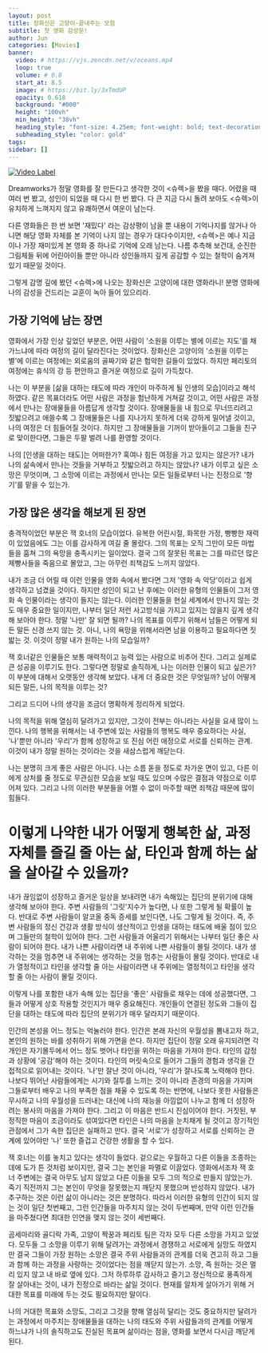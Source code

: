 ```yaml
---
layout: post
title: 장화신은 고양이-끝내주는 모험
subtitle: 첫 영화 감상문!
author: Jun
categories: [Movies]
banner:
  video: # https://vjs.zencdn.net/v/oceans.mp4
  loop: true
  volume: # 0.8
  start_at: 8.5
  image: # https://bit.ly/3xTmdUP
  opacity: 0.618
  background: "#000"
  height: "100vh"
  min_height: "38vh"
  heading_style: "font-size: 4.25em; font-weight: bold; text-decoration: underline"
  subheading_style: "color: gold"
tags: 
sidebar: []
---
```


[![Video Label](http://img.youtube.com/vi/gOQmkggSJ6A/0.jpg)](https://youtu.be/gOQmkggSJ6A)

Dreamworks가 정말 영화를 잘 만든다고 생각한 것이 <슈렉>을 봤을 때다. 어렸을 때 여러 번 봤고, 성인이 되었을 때 다시 한 번 봤다. 다 큰 지금 다시 돌려 보아도 <슈렉>이 유치하게 느껴지지 않고 유쾌하면서 여운이 남는다. 

다른 영화들은 한 번 보면 '재밌다' 라는 감상평이 남을 뿐 내용이 기억나지를 않거나 아니면 해당 영화 자체를 본 기억이 나지 않는 경우가 대다수이지만, <슈렉>은 예나 지금이나 가장 재미있게 본 영화 중 하나로 기억에 오래 남는다. 나름 추측해 보건대, 순진한 그림체들 뒤에 어린아이들 뿐만 아니라 성인들까지 깊게 공감할 수 있는 철학이 숨겨져 있기 때문일 것이다.

그렇게 감명 깊에 봤던 <슈렉>에 나오는 장화신은 고양이에 대한 영화라니! 분명 영화에 나의 감성을 건드리는 교훈이 녹아 들어 있으리라.

## 가장 기억에 남는 장면

영화에서 가장 인상 깊었던 부분은, 어떤 사람이 '소원을 이루는 별에 이르는 지도'를 채가느냐에 따라 여정의 길이 달라진다는 것이었다. 장화신은 고양이의 '소원을 이루는 별'에 이르는 여정에는 외로움의 골짜기와 같은 험악한 길들이 있었다. 하지만 페리토의 여정에는 휴식의 강 등 편안하고 즐거운 여정으로 길이 가득찼다. 

나는 이 부분을 [삶을 대하는 태도에 따라 개인이 마주하게 될 인생의 모습]이라고 해석하였다. 같은 목표더라도 어떤 사람은 과정을 험난하게 거쳐갈 것이고, 어떤 사람은 과정에서 만나는 장애물들을 아름답게 생각할 것이다. 장애물들을 내 힘으로 무너뜨리려고 짓밟으려고 애쓸수록 그 장애물들은 나를 지나가지 못하게 더욱 강하게 밀어낼 것이고, 나의 여정은 더 힘들어질 것이다. 하지만 그 장애물들을 기꺼이 받아들이고 그들을 친구로 맞이한다면, 그들은 두팔 벌려 나를 환영할 것이다. 

나의 [인생을 대하는 태도]는 어떠한가? 혹여나 힘든 여정을 가고 있지는 않은가? 내가 나의 삶속에서 만나는 것들을 거부하고 짓밟으려고 하지는 않았나? 내가 이루고 싶은 소망은 무엇이며, 그 소망에 이르는 과정에서 만나는 모든 일들로부터 나는 진정으로 '향기'를 맡을 수 있는가.


## 가장 많은 생각을 해보게 된 장면

충격적이었던 부분은 잭 호너의 모습이었다. 유복한 어린시절, 화목한 가정, 빵빵한 재력이 있었음에도 그는 이를 감사하게 여길 줄 몰랐다. 그의 목표는 오직 그만이 모든 마법들을 훔쳐 그의 욕망을 충족시키는 일이었다. 결국 그의 잘못된 목표는 그를 따르던 많은 제빵사들을 죽음으로 몰았고, 그는 아무런 죄책감도 느끼지 않았다.

내가 조금 더 어릴 때 이런 인물을 영화 속에서 봤다면 그저 '영화 속 악당'이라고 쉽게 생각하고 넘겼을 것이다. 하지만 성인이 되고 난 후에는 이러한 유형의 인물들이 그저 영화 속 인물이라는 생각이 들지는 않는다. 
이러한 인물들을 현실 세계에서 만나지 않는 것도 매우 중요한 일이지만, 나부터 일단 저런 사고방식을 가지고 있지는 않을지 깊게 생각해 보아야 한다. 정말 '나만' 잘 되면 될까? 나의 목표를 이루기 위해서 남들은 어떻게 되든 말든 신경 쓰지 않는 것. 아니, 나의 욕망을 위해서라면 남을 이용하고 필요하다면 짓밟는 것. 이것이 정말 내가 원하는 나의 모습일까?

잭 호너같은 인물들은 보통 매력적이고 능력 있는 사람으로 비추어 진다. 그리고 실제로 큰 성공을 이루기도 한다. 
그렇다면 정말로 솔직하게, 나는 이러한 인물이 되고 싶은가? 
이 부분에 대해서 오랫동안 생각해 보았다. 내게 더 중요한 것은 무엇일까? 남이 어떻게 되든 말든, 나의 목적을 이루는 것? 

그리고 드디어 나의 생각을 조금더 명확하게 정리하게 되었다.

나의 목적을 위해 열심히 달려가고 있지만, 그것이 전부는 아니라는 사실을 요새 많이 느낀다. 나의 행복을 위해서는 내 주변에 있는 사람들의 행복도 매우 중요하다는 사실, '나'뿐만 아니라 '우리'가 함께 성장하고 또 진심 어린 애정으로 서로를 신뢰하는 관계. 이것이 내가 정말 원하는 것이라는 것을 새삼스럽게 깨닫는다. 

나는 분명히 크게 좋은 사람은 아니다. 나는 소름 돋을 정도로 차가운 면이 있고, 다른 이에게 상처를 줄 정도로 무관심한 모습을 보일 때도 있으며 수많은 결점과 약점으로 이루어져 있다. 
그리고 나의 이러한 부분들을 어쩔 수 없이 마주할 때면 죄책감 때문에 많이 힘들다. 

# 이렇게 나약한 내가 어떻게 행복한 삶, 과정 자체를 즐길 줄 아는 삶, 타인과 함께 하는 삶을 살아갈 수 있을까?

내가 끊임없이 성장하고 즐거운 일상을 보내려면 내가 속해있는 집단의 분위기에 대해 생각해 보아야 한다. 주변 사람들의 '그릿'지수가 높다면, 나 또한 그렇게 될 확률이 높다. 반대로 주변 사람들이 알코올 중독 증세를 보인다면, 나도 그렇게 될 것이다. 즉, 주변 사람들의 정신 건강과 생활 방식이 생산적이고 인생을 대하는 태도에 배울 점이 있으며 그들만의 철학이 있어야 한다. 
그런 사람들과 어울리기 위해서는 나부터 일단 좋은 사람이 되어야 한다. 내가 나쁜 사람이라면 내 주위에 나쁜 사람들이 몰릴 것이다. 내가 생각하는 것을 멈추면 내 주위에는 생각하는 것을 멈추는 사람들이 몰릴 것이다. 반대로 내가 열정적이고 타인을 생각할 줄 아는 사람이라면 내 주위에는 열정적이고 타인을 생각할 줄 아는 사람이 몰릴 것이다. 

이렇게 나를 포함한 내가 속해 있는 집단을 '좋은' 사람들로 채우는 데에 성공했다면, 그들과 어떻게 상호 작용할 것인지가 매우 중요해진다. 개인들이 연결된 정도와 그들이 집단을 대하는 태도에 따라 집단의 분위기가 매우 달라지기 때문이다. 

인간의 본성을 어느 정도는 억눌러야 한다. 인간은 본래 자신의 우월성을 뽐내고자 하고, 본인의 원하는 바를 성취하기 위해 가면을 쓴다. 하지만 집단이 정말 오래 유지되려면 각 개인은 자기몰두에서 어느 정도 벗어나 타인을 위하는 마음을 가져야 한다. 타인의 감정과 상황에 '공감'해야 하는 것이다. 타인의 머릿속으로 들어가 그들의 경험과 생각을 간접적으로 읽어내는 것이다. '나'만 잘난 것이 아니라, '우리'가 잘나도록 노력해야 한다. 나보다 뛰어난 사람들에게는 시기와 질투를 느끼는 것이 아니라 존경의 마음을 가지며 그들로부터 배우고 나의 부족한 점을 채울 수 있도록 하는 반면에, 나보다 못한 사람들은 무시하고 나의 우월성을 드러내는 대신에 나의 재능을 아낌없이 나누고 함께 더 성장하려는 봉사의 마음을 가져야 한다. 그리고 이 마음은 반드시 진심이어야 한다. 거짓된, 부정직한 마음이 조금이라도 섞여있다면 타인은 나의 마음을 눈치채게 될 것이고 장기적인 관점에서 그가 속한 집단은 실패하고 만다. 결국 '서로'가 성장하고 서로를 신뢰하는 관계에 있어야만 '나' 또한 즐겁고 건강한 생활을 할 수 있다.

잭 호너는 이를 놓치고 있다는 생각이 들었다. 겉으로는 우월하고 다른 이들을 조종하는 데에 도가 튼 것처럼 보이지만, 결국 그는 본인을 파멸로 이끌었다. 영화에서조차 잭 호너 주변에는 결국 아무도 남지 않았고 다른 이들을 모두 그의 적으로 만들지 않았는가. 죽기 직전까지 그는 본인이 무엇을 잘못했는지 깨닫지 못했으며 반성하지 않았다. 내가 추구하는 것은 이런 삶이 아니라는 것은 분명하다. 따라서 이러한 유형의 인간이 되지 않는 것이 일단 첫번째고, 그런 인간들을 마주치지 않는 것이 두번째며, 만약 이런 인간들을 마주쳤다면 최대한 인연을 맺지 않는 것이 세번째다. 

곰세마리와 골디락 가족, 고양이 짝꿍과 페리토 팀은 각자 모두 다른 소망을 가지고 있었다. 모두들 그 소망을 이루기 위해 달려가는 과정에서 경쟁하고 서로에게 실망도 하였지만 결국 그들이 가장 원하는 소망은 결국 주위 사람들과의 관계를 더욱 견고히 하고 그들과 함께 하는 과정을 사랑하는 것이었다는 점을 깨닫지 않는가. 소망, 즉 원하는 것은 멀리 있지 않고 내 바로 옆에 있다. 그저 하루하루 감사하고 즐기고 정신적으로 풍족하게 잘 살아내는 것이, 내가 진정으로 바라는 삶일 것이다. 현재를 알차게 살아가기 위해 거대한 목표를 미래에 두는 것도 필요하지만 말이다. 

나의 거대한 목표와 소망도, 그리고 그것을 향해 열심히 달리는 것도 중요하지만 달려가는 과정에서 마주치는 장애물들을 대하는 나의 태도와 주위 사람들과의 관계를 어떻게 하느냐가 나의 솔직하고도 진실된 목표며 삶이라는 점을, 영화를 보면서 다시금 깨닫게 된다.





<!-- 자신감 넘치며 죽음을 두려워 하지 않는 '레전드' 장화신은 고양이. 모두가 그를 좋아한다. 어느날 그는 평상시처럼 정의로운 싸움을 이어가다가 죽게 되고, 자신의 목숨이 하나밖에 남지 않았다는 사실을 깨닫는다. 그리고 죽음(death)는 그동안 '죽음'을 비웃었던 장화신은 고양이의 목숨을 앗아 가기 위해 그를 추격한다. 처음으로 장화신은 고양이는 크나큰 두려움을 느끼고, 이 죽음으로부터 도망치게 된다. 
그는 도망자의  -->



